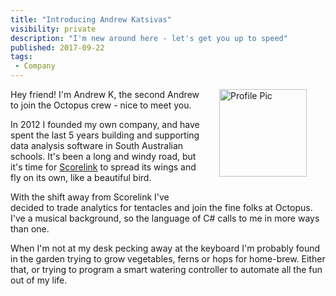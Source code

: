 ```yaml
---
title: "Introducing Andrew Katsivas"
visibility: private
description: "I'm new around here - let's get you up to speed"
published: 2017-09-22
tags:
 - Company
---
```


<div style="float: right; margin: 30px; margin-top: 0">
<img alt="Profile Pic" src="https://i.octopus.com/site/team/ak_profile_small.png" height="140" width="140" />
</div>

Hey friend! I'm Andrew K, the second Andrew to join the Octopus crew - nice to meet you.

In 2012 I founded my own company, and have spent the last 5 years building and supporting data analysis software in South Australian schools. It's been a long and windy road, but it's time for [Scorelink](http://www.scorelink.com.au) to spread its wings and fly on its own, like a beautiful bird.

With the shift away from Scorelink I've decided to trade analytics for tentacles and join the fine folks at Octopus. I've a musical background, so the language of C# calls to me in more ways than one. 

When I'm not at my desk pecking away at the keyboard I'm probably found in the garden trying to grow vegetables, ferns or hops for home-brew. Either that, or trying to program a smart watering controller to automate all the fun out of my life.
